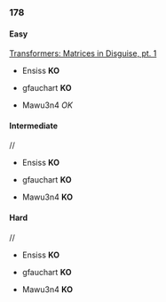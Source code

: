 ### 178

#### Easy

[Transformers: Matrices in Disguise, pt. 1](http://www.reddit.com/r/dailyprogrammer/comments/2f6a7b/9012014_challenge_178_easy_transformers_matrices/)

* Ensiss **KO**

* gfauchart **KO**

* Mawu3n4 _OK_


#### Intermediate

//

* Ensiss **KO**

* gfauchart **KO**

* Mawu3n4 **KO**


#### Hard

//

* Ensiss **KO**

* gfauchart **KO**

* Mawu3n4 **KO**
